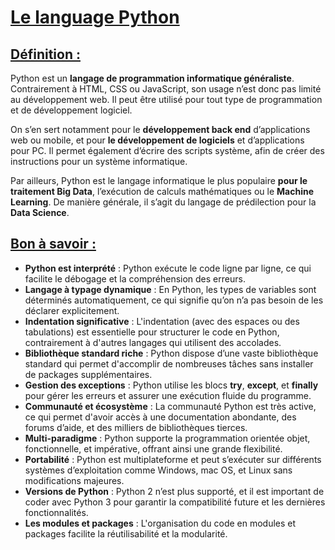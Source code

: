 # <u>Le language Python</u>

## <u>Définition :</u>

Python est un **langage de programmation informatique généraliste**. Contrairement à HTML, CSS ou JavaScript, son usage n’est donc pas limité au développement web. Il peut être utilisé pour tout type de programmation et de développement logiciel.

On s’en sert notamment pour le **développement back end** d’applications web ou mobile, et pour **le développement de logiciels** et d’applications pour PC. Il permet également d’écrire des scripts système, afin de créer des instructions pour un système informatique.

Par ailleurs, Python est le langage informatique le plus populaire **pour le traitement Big Data**, l’exécution de calculs mathématiques ou le **Machine Learning**. De manière générale, il s’agit du langage de prédilection pour la **Data Science**.

## <u>Bon à savoir :</u>

- **Python est interprété** : Python exécute le code ligne par ligne, ce qui facilite le débogage et la compréhension des erreurs.
- **Langage à typage dynamique** : En Python, les types de variables sont déterminés automatiquement, ce qui signifie qu’on n’a pas besoin de les déclarer explicitement.
- **Indentation significative** : L'indentation (avec des espaces ou des tabulations) est essentielle pour structurer le code en Python, contrairement à d'autres langages qui utilisent des accolades.
- **Bibliothèque standard riche** : Python dispose d’une vaste bibliothèque standard qui permet d'accomplir de nombreuses tâches sans installer de packages supplémentaires.
- **Gestion des exceptions** : Python utilise les blocs **try**, **except**, et **finally** pour gérer les erreurs et assurer une exécution fluide du programme.
- **Communauté et écosystème** : La communauté Python est très active, ce qui permet d'avoir accès à une documentation abondante, des forums d’aide, et des milliers de bibliothèques tierces.
- **Multi-paradigme** : Python supporte la programmation orientée objet, fonctionnelle, et impérative, offrant ainsi une grande flexibilité.
- **Portabilité** : Python est multiplateforme et peut s’exécuter sur différents systèmes d’exploitation comme Windows, mac OS, et Linux sans modifications majeures.
- **Versions de Python** : Python 2 n’est plus supporté, et il est important de coder avec Python 3 pour garantir la compatibilité future et les dernières fonctionnalités.
- **Les modules et packages** : L'organisation du code en modules et packages facilite la réutilisabilité et la modularité.
